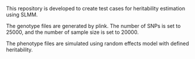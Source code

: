This repository is developed to create test cases for heritability estimation using SLMM.

The genotype files are generated by plink. The number of SNPs is set to 25000, and the number of sample size is set to 20000.

The phenotype files are simulated using random effects model with defined heritability.
